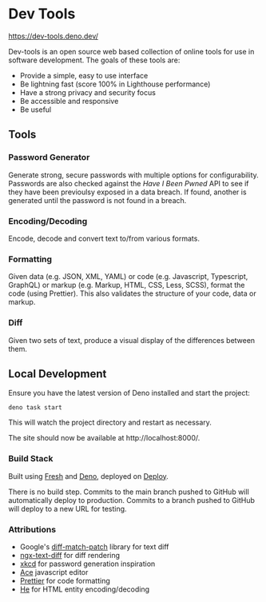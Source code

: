 # Dev Tools

https://dev-tools.deno.dev/

Dev-tools is an open source web based collection of online tools for use in software development.  The goals of these tools are:

* Provide a simple, easy to use interface
* Be lightning fast (score 100% in Lighthouse performance)
* Have a strong privacy and security focus
* Be accessible and responsive
* Be useful

## Tools
### Password Generator

Generate strong, secure passwords with multiple options for configurability.  Passwords are also checked against the _Have I Been Pwned_ API to see if they have been previoulsy exposed in a data breach.  If found, another is generated until the password is not found in a breach.

### Encoding/Decoding

Encode, decode and convert text to/from various formats.

### Formatting

Given data (e.g. JSON, XML, YAML) or code (e.g. Javascript, Typescript, GraphQL) or markup (e.g. Markup, HTML, CSS, Less, SCSS), format the code (using Prettier).  This also validates the structure of your code, data or markup.

### Diff

Given two sets of text, produce a visual display of the differences between them.

## Local Development

Ensure you have the latest version of Deno installed and start the project:

```
deno task start
```

This will watch the project directory and restart as necessary.

The site should now be available at http://localhost:8000/.

### Build Stack

Built using [Fresh](https://fresh.deno.dev/) and [Deno](https://deno.land/), deployed on [Deploy](https://deno.com/deploy).

There is no build step.  Commits to the main branch pushed to GitHub will automatically deploy to production.  Commits to a branch pushed to GitHub will deploy to a new URL for testing.

### Attributions
* Google's [diff-match-patch](https://github.com/google/diff-match-patch) library for text diff
* [ngx-text-diff](https://github.com/ABenassi87/ngx-text-diff) for diff rendering
* [xkcd](https://xkcd.com/936/) for password generation inspiration
* [Ace](https://github.com/ajaxorg/ace) javascript editor
* [Prettier](https://github.com/prettier/prettier) for code formatting 
* [He](https://github.com/mathiasbynens/he) for HTML entity encoding/decoding
